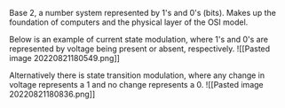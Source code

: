 Base 2, a number system represented by 1's and 0's (bits). Makes up the foundation of computers and the physical layer of the OSI model.

Below is an example of current state modulation, where 1's and 0's are represented by voltage being present or absent, respectively.
![[Pasted image 20220821180549.png]]

Alternatively there is state transition modulation, where any change in voltage represents a 1 and no change represents a 0.
![[Pasted image 20220821180836.png]]

